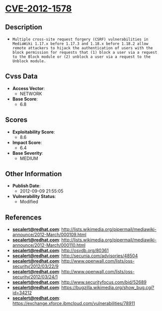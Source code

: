 
# [CVE-2012-1578](https://cve.mitre.org/cgi-bin/cvename.cgi?name=CVE-2012-1578)

## Description

- `Multiple cross-site request forgery (CSRF) vulnerabilities in MediaWiki 1.17.x before 1.17.3 and 1.18.x before 1.18.2 allow remote attackers to hijack the authentication of users with the block permission for requests that (1) block a user via a request to the Block module or (2) unblock a user via a request to the Unblock module.`

## Cvss Data

- **Access Vector**:
  - NETWORK
- **Base Score**:
  - 6.8

## Scores

- **Exploitability Score**:
  - 8.6
- **Impact Score**:
  - 6.4
- **Base Severity**:
  - MEDIUM

## Other Information

- **Publish Date**:
  - 2012-09-09 21:55:05
- **Vulnerability Status**:
  - Modified

## References

- **secalert@redhat.com**: http://lists.wikimedia.org/pipermail/mediawiki-announce/2012-March/000109.html
- **secalert@redhat.com**: http://lists.wikimedia.org/pipermail/mediawiki-announce/2012-March/000110.html
- **secalert@redhat.com**: http://osvdb.org/80361
- **secalert@redhat.com**: http://secunia.com/advisories/48504
- **secalert@redhat.com**: http://www.openwall.com/lists/oss-security/2012/03/22/9
- **secalert@redhat.com**: http://www.openwall.com/lists/oss-security/2012/03/24/1
- **secalert@redhat.com**: http://www.securityfocus.com/bid/52689
- **secalert@redhat.com**: https://bugzilla.wikimedia.org/show_bug.cgi?id=34212
- **secalert@redhat.com**: https://exchange.xforce.ibmcloud.com/vulnerabilities/78911
